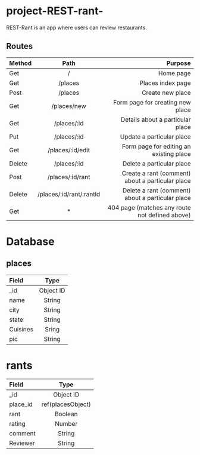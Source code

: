 # project-REST-rant-

REST-Rant is an app where users can review restaurants.


## Routes

| Method|   Path   |         Purpose       |
| :---  |  :----:  |    ---------------:   |
|  Get  |    /     |                Home page |
|  Get  | /places  |                Places index page |
|  Post | /places  |                Create new place |
|  Get  | /places/new |             Form page for creating new place |
|  Get  | /places/:id|              Details about a particular place |
|  Put  | /places/:id|              Update a particular place |
|  Get  | /places/:id/edit|         Form page for editing an existing place |
| Delete| /places/:id|              Delete a particular place |
|  Post | /places/:id/rant|         Create a rant (comment) about a particular place |
| Delete| /places/:id/rant/:rantld| Delete a rant (comment) about a particular place |
|  Get  |     *    |                404 page (matches any route not defined above) |

# Database

## places
| Field   | Type   |
| :-------|:------:|
| _id    | Object ID|
| name   | String  |
| city   | String  |
|state   | String  |
|Cuisines| Sring   |
|pic     | String  |

# rants

|Field | Type |
|:-----|:----:|
|_id   |Object ID|
|place_id|ref(placesObject)|
|rant  | Boolean |
|rating| Number  |
|comment| String |
|Reviewer| String |
